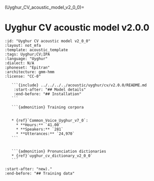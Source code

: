
(Uyghur_CV_acoustic_model_v2_0_0)=
# Uyghur CV acoustic model v2.0.0

``````{acoustic} Uyghur CV acoustic model v2.0.0
:id: "Uyghur CV acoustic model v2_0_0"
:layout: not_mfa
:template: acoustic_template
:tags: Uyghur;CV;IPA
:language: "Uyghur"
:dialect: N/A
:phoneset: "Epitran"
:architecture: gmm-hmm
:license: "CC-0"

   ```{include} ../../../../acoustic/uyghur/cv/v2.0.0/README.md
    :start-after: "## Model details"
    :end-before: "## Installation"
   ```

   ```{admonition} Training corpora


   * {ref}`Common_Voice_Uyghur_v7_0`:
     * **Hours:** `41.00`
     * **Speakers:** `281`
     * **Utterances:** `24,970`
   ```


   ```{admonition} Pronunciation dictionaries
   * {ref}`uyghur_cv_dictionary_v2_0_0`
   ```
``````

```{include} ../../../../acoustic/uyghur/cv/v2.0.0/README.md
:start-after: "new)."
:end-before: "## Training data"
```
